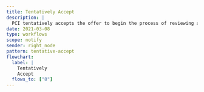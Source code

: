 ```yaml
---
title: Tentatively Accept
description: |
  PCI tentatively accepts the offer to begin the process of reviewing and potentially endorsing the preprint.
date: 2021-03-08
type: workflows
scope: notify
sender: right_node
pattern: tentative-accept
flowchart:
  label: |
    Tentatively
    Accept
  flows_to: ["8"]
---
```


